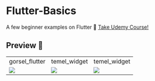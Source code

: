# Flutter-Basics
A few beginner examples on Flutter 🤖
[Take Udemy Course!](https://www.udemy.com/course/android-studio-ile-mobil-uygulama-gelistirme-baslangc/)
## Preview 👀

<table>
  <tr>
    <td>gorsel_flutter</td>
     <td>temel_widget</td>
     <td>temel_widget</td>
  </tr>
  <tr>
    <td valign="top"><img src="https://user-images.githubusercontent.com/47380312/110252342-f740b600-7f95-11eb-9010-1471126f3f9f.JPG"></td>
    <td valign="top"><img src="https://user-images.githubusercontent.com/47380312/110252436-77ffb200-7f96-11eb-820a-fec99c83e4b8.JPG"></td>
    <td valign="top"><img src="https://user-images.githubusercontent.com/47380312/110252442-84840a80-7f96-11eb-8b9e-743079cbc098.JPG"></td>
  </tr>
 </table>
